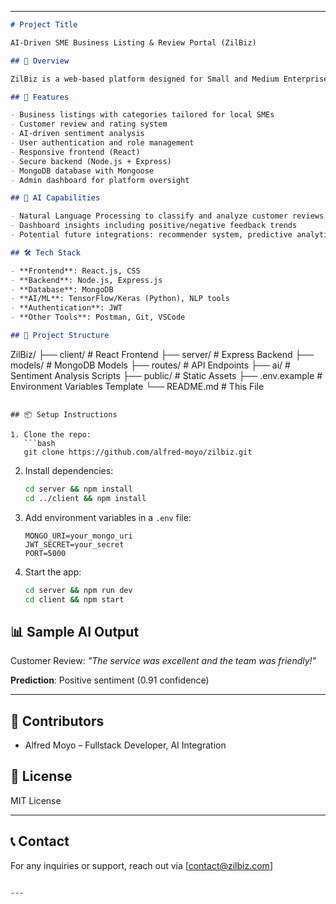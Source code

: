 
---

```markdown
# Project Title

AI-Driven SME Business Listing & Review Portal (ZilBiz)

## 📌 Overview

ZilBiz is a web-based platform designed for Small and Medium Enterprises (SMEs) in Mauritius. It allows businesses to list their services, receive customer reviews, and gain AI-powered insights into customer sentiment and business performance.

## 🚀 Features

- Business listings with categories tailored for local SMEs
- Customer review and rating system
- AI-driven sentiment analysis
- User authentication and role management
- Responsive frontend (React)
- Secure backend (Node.js + Express)
- MongoDB database with Mongoose
- Admin dashboard for platform oversight

## 🧠 AI Capabilities

- Natural Language Processing to classify and analyze customer reviews
- Dashboard insights including positive/negative feedback trends
- Potential future integrations: recommender system, predictive analytics

## 🛠 Tech Stack

- **Frontend**: React.js, CSS
- **Backend**: Node.js, Express.js
- **Database**: MongoDB
- **AI/ML**: TensorFlow/Keras (Python), NLP tools
- **Authentication**: JWT
- **Other Tools**: Postman, Git, VSCode

## 📂 Project Structure

```
ZilBiz/
├── client/                # React Frontend
├── server/                # Express Backend
├── models/                # MongoDB Models
├── routes/                # API Endpoints
├── ai/                    # Sentiment Analysis Scripts
├── public/                # Static Assets
├── .env.example           # Environment Variables Template
└── README.md              # This File
```

## 📦 Setup Instructions

1. Clone the repo:
   ```bash
   git clone https://github.com/alfred-moyo/zilbiz.git
   ```

2. Install dependencies:
   ```bash
   cd server && npm install
   cd ../client && npm install
   ```

3. Add environment variables in a `.env` file:
   ```
   MONGO_URI=your_mongo_uri
   JWT_SECRET=your_secret
   PORT=5000
   ```

4. Start the app:
   ```bash
   cd server && npm run dev
   cd client && npm start
   ```

## 📊 Sample AI Output

Customer Review: *"The service was excellent and the team was friendly!"*

**Prediction**: Positive sentiment (0.91 confidence)

---

## 👥 Contributors

- Alfred Moyo – Fullstack Developer, AI Integration

## 📃 License

MIT License

---

## 📞 Contact

For any inquiries or support, reach out via [contact@zilbiz.com]

```

---

